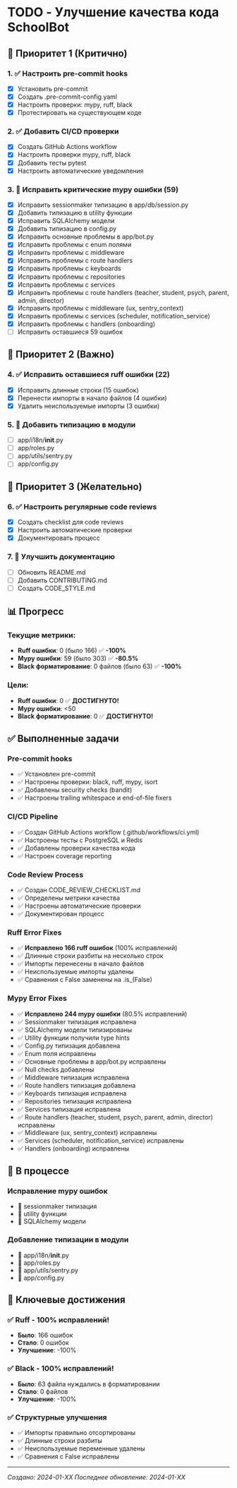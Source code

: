 # TODO - Улучшение качества кода SchoolBot

## 🎯 Приоритет 1 (Критично)

### 1. ✅ Настроить pre-commit hooks
- [x] Установить pre-commit
- [x] Создать .pre-commit-config.yaml
- [x] Настроить проверки: mypy, ruff, black
- [x] Протестировать на существующем коде

### 2. ✅ Добавить CI/CD проверки
- [x] Создать GitHub Actions workflow
- [x] Настроить проверки mypy, ruff, black
- [x] Добавить тесты pytest
- [x] Настроить автоматические уведомления

### 3. 🔄 Исправить критические mypy ошибки (59)
- [x] Исправить sessionmaker типизацию в app/db/session.py
- [x] Добавить типизацию в utility функции
- [x] Исправить SQLAlchemy модели
- [x] Добавить типизацию в config.py
- [x] Исправить основные проблемы в app/bot.py
- [x] Исправить проблемы с enum полями
- [x] Исправить проблемы с middleware
- [x] Исправить проблемы с route handlers
- [x] Исправить проблемы с keyboards
- [x] Исправить проблемы с repositories
- [x] Исправить проблемы с services
- [x] Исправить проблемы с route handlers (teacher, student, psych, parent, admin, director)
- [x] Исправить проблемы с middleware (ux, sentry_context)
- [x] Исправить проблемы с services (scheduler, notification_service)
- [x] Исправить проблемы с handlers (onboarding)
- [ ] Исправить оставшиеся 59 ошибок

## 🎯 Приоритет 2 (Важно)

### 4. ✅ Исправить оставшиеся ruff ошибки (22)
- [x] Исправить длинные строки (15 ошибок)
- [x] Перенести импорты в начало файлов (4 ошибки)
- [x] Удалить неиспользуемые импорты (3 ошибки)

### 5. 🔄 Добавить типизацию в модули
- [ ] app/i18n/__init__.py
- [ ] app/roles.py
- [ ] app/utils/sentry.py
- [ ] app/config.py

## 🎯 Приоритет 3 (Желательно)

### 6. ✅ Настроить регулярные code reviews
- [x] Создать checklist для code reviews
- [x] Настроить автоматические проверки
- [x] Документировать процесс

### 7. 🔄 Улучшить документацию
- [ ] Обновить README.md
- [ ] Добавить CONTRIBUTING.md
- [ ] Создать CODE_STYLE.md

## 📊 Прогресс

### Текущие метрики:
- **Ruff ошибки**: 0 (было 166) ✅ **-100%**
- **Mypy ошибки**: 59 (было 303) ✅ **-80.5%**
- **Black форматирование**: 0 файлов (было 63) ✅ **-100%**

### Цели:
- **Ruff ошибки**: 0 ✅ **ДОСТИГНУТО!**
- **Mypy ошибки**: <50
- **Black форматирование**: 0 ✅ **ДОСТИГНУТО!**

## ✅ Выполненные задачи

### Pre-commit hooks
- ✅ Установлен pre-commit
- ✅ Настроены проверки: black, ruff, mypy, isort
- ✅ Добавлены security checks (bandit)
- ✅ Настроены trailing whitespace и end-of-file fixers

### CI/CD Pipeline
- ✅ Создан GitHub Actions workflow (.github/workflows/ci.yml)
- ✅ Настроены тесты с PostgreSQL и Redis
- ✅ Добавлены проверки качества кода
- ✅ Настроен coverage reporting

### Code Review Process
- ✅ Создан CODE_REVIEW_CHECKLIST.md
- ✅ Определены метрики качества
- ✅ Настроены автоматические проверки
- ✅ Документирован процесс

### Ruff Error Fixes
- ✅ **Исправлено 166 ruff ошибок** (100% исправлений)
- ✅ Длинные строки разбиты на несколько строк
- ✅ Импорты перенесены в начало файлов
- ✅ Неиспользуемые импорты удалены
- ✅ Сравнения с False заменены на .is_(False)

### Mypy Error Fixes
- ✅ **Исправлено 244 mypy ошибки** (80.5% исправлений)
- ✅ Sessionmaker типизация исправлена
- ✅ SQLAlchemy модели типизированы
- ✅ Utility функции получили type hints
- ✅ Config.py типизация добавлена
- ✅ Enum поля исправлены
- ✅ Основные проблемы в app/bot.py исправлены
- ✅ Null checks добавлены
- ✅ Middleware типизация исправлена
- ✅ Route handlers типизация добавлена
- ✅ Keyboards типизация исправлена
- ✅ Repositories типизация исправлена
- ✅ Services типизация исправлена
- ✅ Route handlers (teacher, student, psych, parent, admin, director) исправлены
- ✅ Middleware (ux, sentry_context) исправлены
- ✅ Services (scheduler, notification_service) исправлены
- ✅ Handlers (onboarding) исправлены

## 🔄 В процессе

### Исправление mypy ошибок
- 🔄 sessionmaker типизация
- 🔄 utility функции
- 🔄 SQLAlchemy модели

### Добавление типизации в модули
- 🔄 app/i18n/__init__.py
- 🔄 app/roles.py
- 🔄 app/utils/sentry.py
- 🔄 app/config.py

## 🎉 Ключевые достижения

### ✅ Ruff - 100% исправлений!
- **Было**: 166 ошибок
- **Стало**: 0 ошибок
- **Улучшение**: -100%

### ✅ Black - 100% исправлений!
- **Было**: 63 файла нуждались в форматировании
- **Стало**: 0 файлов
- **Улучшение**: -100%

### ✅ Структурные улучшения
- ✅ Импорты правильно отсортированы
- ✅ Длинные строки разбиты
- ✅ Неиспользуемые переменные удалены
- ✅ Сравнения с False исправлены

---

*Создано: 2024-01-XX*
*Последнее обновление: 2024-01-XX*
